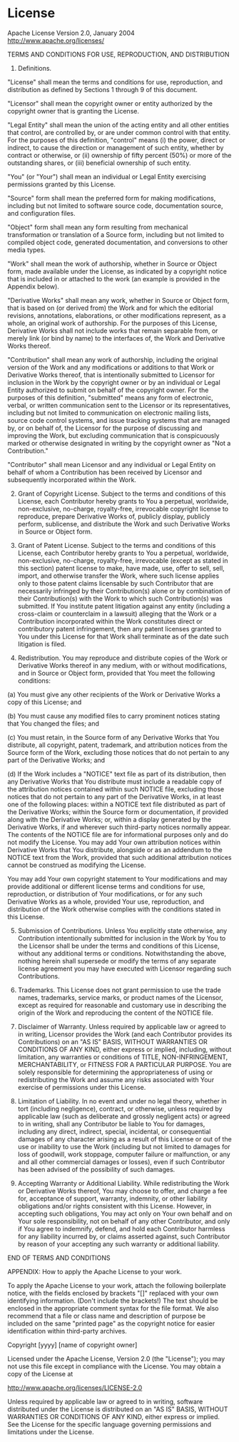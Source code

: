 # License

Apache License
Version 2.0, January 2004
http://www.apache.org/licenses/

TERMS AND CONDITIONS FOR USE, REPRODUCTION, AND DISTRIBUTION

1. Definitions.

"License" shall mean the terms and conditions for use, reproduction, and distribution
as defined by Sections 1 through 9 of this document.

"Licensor" shall mean the copyright owner or entity authorized by the copyright
owner that is granting the License.

"Legal Entity" shall mean the union of the acting entity and all other entities
that control, are controlled by, or are under common control with that entity.
For the purposes of this definition, "control" means (i) the power, direct
or indirect, to cause the direction or management of such entity, whether
by contract or otherwise, or (ii) ownership of fifty percent (50%) or more
of the outstanding shares, or (iii) beneficial ownership of such entity.

"You" (or "Your") shall mean an individual or Legal Entity exercising permissions
granted by this License.

"Source" form shall mean the preferred form for making modifications, including
but not limited to software source code, documentation source, and configuration
files.

"Object" form shall mean any form resulting from mechanical transformation
or translation of a Source form, including but not limited to compiled object
code, generated documentation, and conversions to other media types.

"Work" shall mean the work of authorship, whether in Source or Object form,
made available under the License, as indicated by a copyright notice that
is included in or attached to the work (an example is provided in the Appendix
below).

"Derivative Works" shall mean any work, whether in Source or Object form,
that is based on (or derived from) the Work and for which the editorial revisions,
annotations, elaborations, or other modifications represent, as a whole, an
original work of authorship. For the purposes of this License, Derivative
Works shall not include works that remain separable from, or merely link (or
bind by name) to the interfaces of, the Work and Derivative Works thereof.

"Contribution" shall mean any work of authorship, including the original version
of the Work and any modifications or additions to that Work or Derivative
Works thereof, that is intentionally submitted to Licensor for inclusion in
the Work by the copyright owner or by an individual or Legal Entity authorized
to submit on behalf of the copyright owner. For the purposes of this definition,
"submitted" means any form of electronic, verbal, or written communication
sent to the Licensor or its representatives, including but not limited to
communication on electronic mailing lists, source code control systems, and
issue tracking systems that are managed by, or on behalf of, the Licensor
for the purpose of discussing and improving the Work, but excluding communication
that is conspicuously marked or otherwise designated in writing by the copyright
owner as "Not a Contribution."

"Contributor" shall mean Licensor and any individual or Legal Entity on behalf
of whom a Contribution has been received by Licensor and subsequently incorporated
within the Work.

2. Grant of Copyright License. Subject to the terms and conditions of this
   License, each Contributor hereby grants to You a perpetual, worldwide, non-exclusive,
   no-charge, royalty-free, irrevocable copyright license to reproduce, prepare
   Derivative Works of, publicly display, publicly perform, sublicense, and distribute
   the Work and such Derivative Works in Source or Object form.

3. Grant of Patent License. Subject to the terms and conditions of this License,
   each Contributor hereby grants to You a perpetual, worldwide, non-exclusive,
   no-charge, royalty-free, irrevocable (except as stated in this section) patent
   license to make, have made, use, offer to sell, sell, import, and otherwise
   transfer the Work, where such license applies only to those patent claims
   licensable by such Contributor that are necessarily infringed by their Contribution(s)
   alone or by combination of their Contribution(s) with the Work to which such
   Contribution(s) was submitted. If You institute patent litigation against
   any entity (including a cross-claim or counterclaim in a lawsuit) alleging
   that the Work or a Contribution incorporated within the Work constitutes direct
   or contributory patent infringement, then any patent licenses granted to You
   under this License for that Work shall terminate as of the date such litigation
   is filed.

4. Redistribution. You may reproduce and distribute copies of the Work or
   Derivative Works thereof in any medium, with or without modifications, and
   in Source or Object form, provided that You meet the following conditions:

(a) You must give any other recipients of the Work or Derivative Works a copy
of this License; and

(b) You must cause any modified files to carry prominent notices stating that
You changed the files; and

(c) You must retain, in the Source form of any Derivative Works that You distribute,
all copyright, patent, trademark, and attribution notices from the Source
form of the Work, excluding those notices that do not pertain to any part
of the Derivative Works; and

(d) If the Work includes a "NOTICE" text file as part of its distribution,
then any Derivative Works that You distribute must include a readable copy
of the attribution notices contained within such NOTICE file, excluding those
notices that do not pertain to any part of the Derivative Works, in at least
one of the following places: within a NOTICE text file distributed as part
of the Derivative Works; within the Source form or documentation, if provided
along with the Derivative Works; or, within a display generated by the Derivative
Works, if and wherever such third-party notices normally appear. The contents
of the NOTICE file are for informational purposes only and do not modify the
License. You may add Your own attribution notices within Derivative Works
that You distribute, alongside or as an addendum to the NOTICE text from the
Work, provided that such additional attribution notices cannot be construed
as modifying the License.

You may add Your own copyright statement to Your modifications and may provide
additional or different license terms and conditions for use, reproduction,
or distribution of Your modifications, or for any such Derivative Works as
a whole, provided Your use, reproduction, and distribution of the Work otherwise
complies with the conditions stated in this License.

5. Submission of Contributions. Unless You explicitly state otherwise, any
   Contribution intentionally submitted for inclusion in the Work by You to the
   Licensor shall be under the terms and conditions of this License, without
   any additional terms or conditions. Notwithstanding the above, nothing herein
   shall supersede or modify the terms of any separate license agreement you
   may have executed with Licensor regarding such Contributions.

6. Trademarks. This License does not grant permission to use the trade names,
   trademarks, service marks, or product names of the Licensor, except as required
   for reasonable and customary use in describing the origin of the Work and
   reproducing the content of the NOTICE file.

7. Disclaimer of Warranty. Unless required by applicable law or agreed to
   in writing, Licensor provides the Work (and each Contributor provides its
   Contributions) on an "AS IS" BASIS, WITHOUT WARRANTIES OR CONDITIONS OF ANY
   KIND, either express or implied, including, without limitation, any warranties
   or conditions of TITLE, NON-INFRINGEMENT, MERCHANTABILITY, or FITNESS FOR
   A PARTICULAR PURPOSE. You are solely responsible for determining the appropriateness
   of using or redistributing the Work and assume any risks associated with Your
   exercise of permissions under this License.

8. Limitation of Liability. In no event and under no legal theory, whether
   in tort (including negligence), contract, or otherwise, unless required by
   applicable law (such as deliberate and grossly negligent acts) or agreed to
   in writing, shall any Contributor be liable to You for damages, including
   any direct, indirect, special, incidental, or consequential damages of any
   character arising as a result of this License or out of the use or inability
   to use the Work (including but not limited to damages for loss of goodwill,
   work stoppage, computer failure or malfunction, or any and all other commercial
   damages or losses), even if such Contributor has been advised of the possibility
   of such damages.

9. Accepting Warranty or Additional Liability. While redistributing the Work
   or Derivative Works thereof, You may choose to offer, and charge a fee for,
   acceptance of support, warranty, indemnity, or other liability obligations
   and/or rights consistent with this License. However, in accepting such obligations,
   You may act only on Your own behalf and on Your sole responsibility, not on
   behalf of any other Contributor, and only if You agree to indemnify, defend,
   and hold each Contributor harmless for any liability incurred by, or claims
   asserted against, such Contributor by reason of your accepting any such warranty
   or additional liability.

END OF TERMS AND CONDITIONS

APPENDIX: How to apply the Apache License to your work.

To apply the Apache License to your work, attach the following boilerplate
notice, with the fields enclosed by brackets "[]" replaced with your own identifying
information. (Don't include the brackets!)  The text should be enclosed in
the appropriate comment syntax for the file format. We also recommend that
a file or class name and description of purpose be included on the same "printed
page" as the copyright notice for easier identification within third-party
archives.

Copyright [yyyy] [name of copyright owner]

Licensed under the Apache License, Version 2.0 (the "License");
you may not use this file except in compliance with the License.
You may obtain a copy of the License at

http://www.apache.org/licenses/LICENSE-2.0

Unless required by applicable law or agreed to in writing, software
distributed under the License is distributed on an "AS IS" BASIS,
WITHOUT WARRANTIES OR CONDITIONS OF ANY KIND, either express or implied.
See the License for the specific language governing permissions and
limitations under the License.

